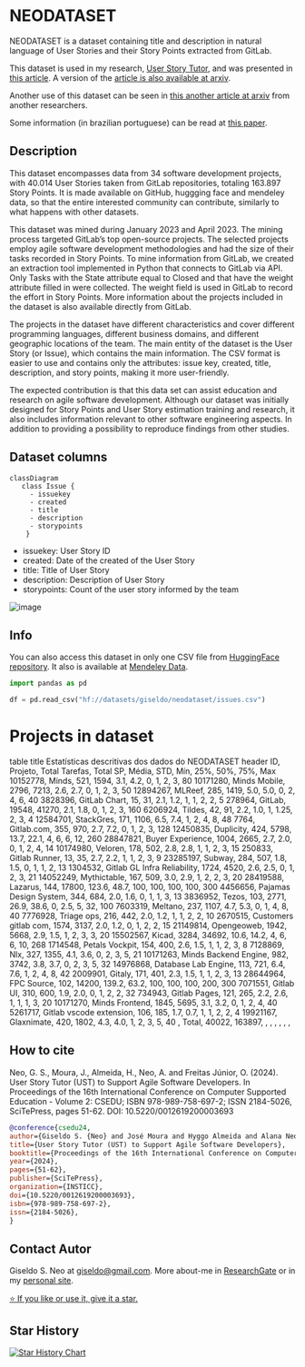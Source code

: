 # NEODATASET

NEODATASET is a dataset containing title and description in natural language of User Stories and their Story Points extracted from GitLab.

This dataset is used in my research, [User Story Tutor](https://github.com/giseldo/userstory), and was presented in [this article](https://www.scitepress.org/PublicationsDetail.aspx?ID=PpuYOsDviJ4=&t=1). A version of the [article is also available at arxiv](https://arxiv.org/abs/2406.16259).

Another use of this dataset can be seen in [this another article at arxiv](https://arxiv.org/abs/2503.13279) from another researchers.

Some information (in brazilian portuguese) can be read at [this paper](https://periodicos.ufpe.br/revistas/index.php/RMP/article/view/265431/49351).

## Description

This dataset encompasses data from 34 software development projects, with 40.014 User Stories taken from GitLab repositories, totaling 163.897 Story Points. It is made available on GitHub, huggging face and mendeley data, so that the entire interested community can contribute, similarly to what happens with other datasets.

This dataset was mined during January 2023 and April 2023. The mining process targeted GitLab’s top open-source projects. The selected projects employ agile software development methodologies and had the size of their tasks recorded in Story Points. To mine information from GitLab, we created an extraction tool implemented in Python that connects to GitLab via API. Only Tasks with the State attribute equal to Closed and that have the weight attribute filled in were collected. The weight field is used in GitLab to record the effort in Story Points. More information about the projects included in the dataset is also available directly from GitLab. 

The projects in the dataset have different characteristics and cover different programming languages, different business domains, and different geographic locations of the team. The main entity of the dataset is the User Story (or Issue), which contains the main information. The CSV format is easier to use and contains only the attributes: issue key, created, title, description, and story points, making it more user-friendly. 

The expected contribution is that this data set can assist education and research on agile software development. Although our dataset was initially designed for Story Points and User Story estimation training and research, it also includes information relevant to other software engineering aspects. In addition to providing a possibility to reproduce findings from other studies.

## Dataset columns

```mermaid
classDiagram
   class Issue {
     - issuekey
     - created
     - title 
     - description 
     - storypoints
    }
```

- issuekey: User Story ID
- created: Date of the created of the User Story
- title: Title of User Story
- description: Description of User Story
- storypoints: Count of the user story informed by the team

![image](https://github.com/user-attachments/assets/45c6bd85-9e80-4ea9-9efa-862e63a7365b)

## Info

You can also access this dataset in only one CSV file from [HuggingFace repository](https://huggingface.co/datasets/giseldo/neodataset). It also is available at [Mendeley Data](https://data.mendeley.com/datasets/skk2wn9j86/1). 

```Python
import pandas as pd

df = pd.read_csv("hf://datasets/giseldo/neodataset/issues.csv")
```

# Projects in dataset

table
  title Estatísticas descritivas dos dados do NEODATASET
  header ID, Projeto, Total Tarefas, Total SP, Média, STD, Mín, 25%, 50%, 75%, Max
  10152778, Minds, 521, 1594, 3.1, 4.2, 0, 1, 2, 3, 80
  10171280, Minds Mobile, 2796, 7213, 2.6, 2.7, 0, 1, 2, 3, 50
  12894267, MLReef, 285, 1419, 5.0, 5.0, 0, 2, 4, 6, 40
  3828396, GitLab Chart, 15, 31, 2.1, 1.2, 1, 1, 2, 2, 5
  278964, GitLab, 19548, 41270, 2.1, 1.8, 0, 1, 2, 3, 160
  6206924, Tildes, 42, 91, 2.2, 1.0, 1, 1.25, 2, 3, 4
  12584701, StackGres, 171, 1106, 6.5, 7.4, 1, 2, 4, 8, 48
  7764, Gitlab.com, 355, 970, 2.7, 7.2, 0, 1, 2, 3, 128
  12450835, Duplicity, 424, 5798, 13.7, 22.1, 4, 6, 6, 12, 260
  28847821, Buyer Experience, 1004, 2665, 2.7, 2.0, 0, 1, 2, 4, 14
  10174980, Veloren, 178, 502, 2.8, 2.8, 1, 1, 2, 3, 15
  250833, Gitlab Runner, 13, 35, 2.7, 2.2, 1, 1, 2, 3, 9
  23285197, Subway, 284, 507, 1.8, 1.5, 0, 1, 1, 2, 13
  1304532, Gitlab GL Infra Reliability, 1724, 4520, 2.6, 2.5, 0, 1, 2, 3, 21
  14052249, Mythictable, 167, 509, 3.0, 2.9, 1, 2, 2, 3, 20
  28419588, Lazarus, 144, 17800, 123.6, 48.7, 100, 100, 100, 100, 300
  4456656, Pajamas Design System, 344, 684, 2.0, 1.6, 0, 1, 1, 3, 13
  3836952, Tezos, 103, 2771, 26.9, 38.6, 0, 2.5, 5, 32, 100
  7603319, Meltano, 237, 1107, 4.7, 5.3, 0, 1, 4, 8, 40
  7776928, Triage ops, 216, 442, 2.0, 1.2, 1, 1, 2, 2, 10
  2670515, Customers gitlab com, 1574, 3137, 2.0, 1.2, 0, 1, 2, 2, 15
  21149814, Opengeoweb, 1942, 5668, 2.9, 1.5, 1, 2, 3, 3, 20
  15502567, Kicad, 3284, 34692, 10.6, 14.2, 4, 6, 6, 10, 268
  1714548, Petals Vockpit, 154, 400, 2.6, 1.5, 1, 1, 2, 3, 8
  7128869, Nlx, 327, 1355, 4.1, 3.6, 0, 2, 3, 5, 21
  10171263, Minds Backend Engine, 982, 3742, 3.8, 3.7, 0, 2, 3, 5, 32
  14976868, Database Lab Engine, 113, 721, 6.4, 7.6, 1, 2, 4, 8, 42
  2009901, Gitaly, 171, 401, 2.3, 1.5, 1, 1, 2, 3, 13
  28644964, FPC Source, 102, 14200, 139.2, 63.2, 100, 100, 100, 200, 300
  7071551, Gitlab UI, 310, 600, 1.9, 2.0, 0, 1, 2, 2, 32
  734943, Gitlab Pages, 121, 265, 2.2, 2.6, 1, 1, 1, 3, 20
  10171270, Minds Frontend, 1845, 5695, 3.1, 3.2, 0, 1, 2, 4, 40
  5261717, Gitlab vscode extension, 106, 185, 1.7, 0.7, 1, 1, 2, 2, 4
  19921167, Glaxnimate, 420, 1802, 4.3, 4.0, 1, 2, 3, 5, 40
  , Total, 40022, 163897, , , , , , ,

## How to cite


Neo, G. S., Moura, J., Almeida, H., Neo, A. and Freitas Júnior, O. (2024). User Story Tutor (UST) to Support Agile Software Developers. In Proceedings of the 16th International Conference on Computer Supported Education - Volume 2: CSEDU; ISBN 978-989-758-697-2; ISSN 2184-5026, SciTePress, pages 51-62. DOI: 10.5220/0012619200003693

```bibtex
@conference{csedu24,
author={Giseldo S. {Neo} and José Moura and Hyggo Almeida and Alana Neo and Olival {Freitas Júnior}},
title={User Story Tutor (UST) to Support Agile Software Developers},
booktitle={Proceedings of the 16th International Conference on Computer Supported Education - Volume 2: CSEDU},
year={2024},
pages={51-62},
publisher={SciTePress},
organization={INSTICC},
doi={10.5220/0012619200003693},
isbn={978-989-758-697-2},
issn={2184-5026},
}
```

## Contact Autor

Giseldo S. Neo at giseldo@gmail.com. More about-me in [ResearchGate](https://www.researchgate.net/profile/Giseldo-Neo) or in my [personal site](http://giseldo.github.io).

[⭐ If you like or use it, give it a star.](https://github.com/giseldo/neodataset/stargazers)

## Star History

[![Star History Chart](https://api.star-history.com/svg?repos=giseldo/neodataset&type=Date)](https://www.star-history.com/#giseldo/neodataset&Date)
